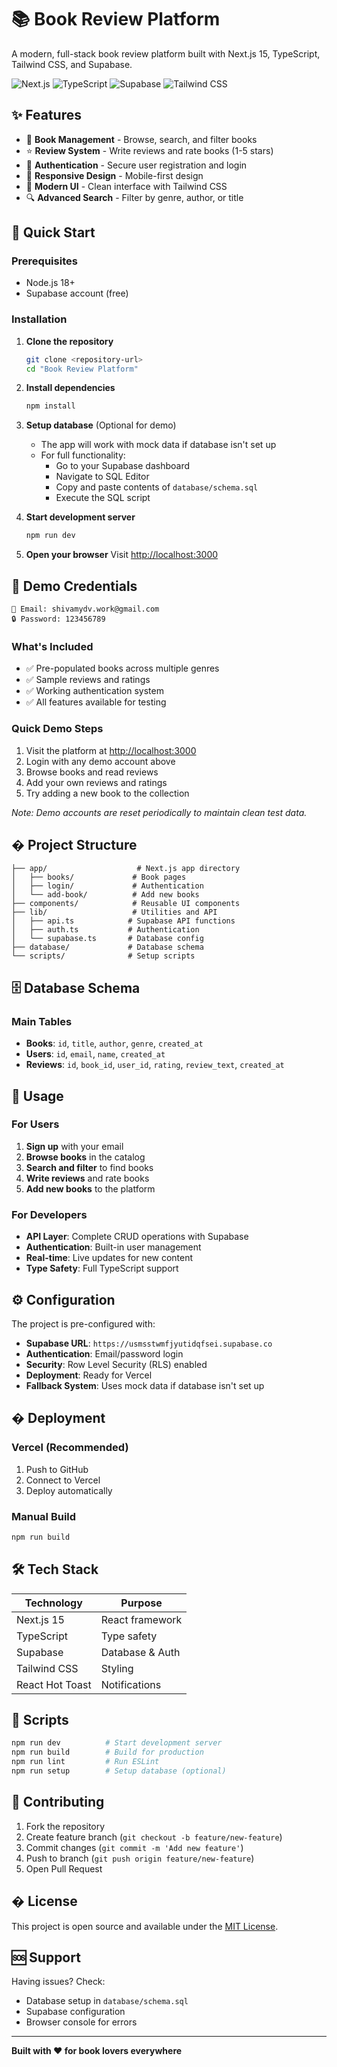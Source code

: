 # 📚 Book Review Platform

A modern, full-stack book review platform built with Next.js 15, TypeScript, Tailwind CSS, and Supabase.

![Next.js](https://img.shields.io/badge/Next.js-15-black?style=flat&logo=nextdotjs)
![TypeScript](https://img.shields.io/badge/TypeScript-5.0-blue?style=flat&logo=typescript)
![Supabase](https://img.shields.io/badge/Supabase-Database-green?style=flat&logo=supabase)
![Tailwind CSS](https://img.shields.io/badge/Tailwind-CSS-38B2AC?style=flat&logo=tailwind-css)

## ✨ Features

- 📖 **Book Management** - Browse, search, and filter books
- ⭐ **Review System** - Write reviews and rate books (1-5 stars)
- 🔐 **Authentication** - Secure user registration and login
- 📱 **Responsive Design** - Mobile-first design
- 🎨 **Modern UI** - Clean interface with Tailwind CSS
- 🔍 **Advanced Search** - Filter by genre, author, or title

## 🚀 Quick Start

### Prerequisites
- Node.js 18+
- Supabase account (free)

### Installation

1. **Clone the repository**
   ```bash
   git clone <repository-url>
   cd "Book Review Platform"
   ```

2. **Install dependencies**
   ```bash
   npm install
   ```

3. **Setup database** (Optional for demo)
   - The app will work with mock data if database isn't set up
   - For full functionality:
     - Go to your Supabase dashboard
     - Navigate to SQL Editor
     - Copy and paste contents of `database/schema.sql`
     - Execute the SQL script

4. **Start development server**
   ```bash
   npm run dev
   ```

5. **Open your browser**
   Visit [http://localhost:3000](http://localhost:3000)

## 🎯 Demo Credentials

```
📧 Email: shivamydv.work@gmail.com
🔒 Password: 123456789
```

### What's Included
- ✅ Pre-populated books across multiple genres
- ✅ Sample reviews and ratings
- ✅ Working authentication system
- ✅ All features available for testing

### Quick Demo Steps
1. Visit the platform at [http://localhost:3000](http://localhost:3000)
2. Login with any demo account above
3. Browse books and read reviews
4. Add your own reviews and ratings
5. Try adding a new book to the collection

*Note: Demo accounts are reset periodically to maintain clean test data.*

## �️ Project Structure

```
├── app/                    # Next.js app directory
│   ├── books/             # Book pages
│   ├── login/             # Authentication
│   └── add-book/          # Add new books
├── components/            # Reusable UI components
├── lib/                   # Utilities and API
│   ├── api.ts            # Supabase API functions
│   ├── auth.ts           # Authentication
│   └── supabase.ts       # Database config
├── database/             # Database schema
└── scripts/              # Setup scripts
```

## 🗄️ Database Schema

### Main Tables
- **Books**: `id`, `title`, `author`, `genre`, `created_at`
- **Users**: `id`, `email`, `name`, `created_at`
- **Reviews**: `id`, `book_id`, `user_id`, `rating`, `review_text`, `created_at`

## 🎯 Usage

### For Users
1. **Sign up** with your email
2. **Browse books** in the catalog
3. **Search and filter** to find books
4. **Write reviews** and rate books
5. **Add new books** to the platform

### For Developers
- **API Layer**: Complete CRUD operations with Supabase
- **Authentication**: Built-in user management
- **Real-time**: Live updates for new content
- **Type Safety**: Full TypeScript support

## ⚙️ Configuration

The project is pre-configured with:
- **Supabase URL**: `https://usmsstwmfjyutidqfsei.supabase.co`
- **Authentication**: Email/password login
- **Security**: Row Level Security (RLS) enabled
- **Deployment**: Ready for Vercel
- **Fallback System**: Uses mock data if database isn't set up

## � Deployment

### Vercel (Recommended)
1. Push to GitHub
2. Connect to Vercel
3. Deploy automatically

### Manual Build
```bash
npm run build
```

## 🛠️ Tech Stack

| Technology | Purpose |
|------------|---------|
| Next.js 15 | React framework |
| TypeScript | Type safety |
| Supabase | Database & Auth |
| Tailwind CSS | Styling |
| React Hot Toast | Notifications |

## 📝 Scripts

```bash
npm run dev          # Start development server
npm run build        # Build for production
npm run lint         # Run ESLint
npm run setup        # Setup database (optional)
```

## 🤝 Contributing

1. Fork the repository
2. Create feature branch (`git checkout -b feature/new-feature`)
3. Commit changes (`git commit -m 'Add new feature'`)
4. Push to branch (`git push origin feature/new-feature`)
5. Open Pull Request

## � License

This project is open source and available under the [MIT License](LICENSE).

## 🆘 Support

Having issues? Check:
- Database setup in `database/schema.sql`
- Supabase configuration
- Browser console for errors

---

**Built with ❤️ for book lovers everywhere**
